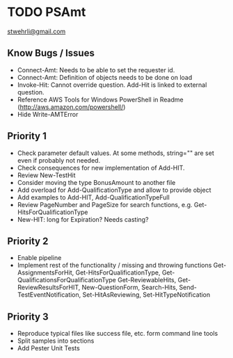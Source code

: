 # TODO PSAmt
stwehrli@gmail.com

## Know Bugs / Issues
- Connect-Amt: Needs to be able to set the requester id.
- Connect-Amt: Definition of objects needs to be done on load
- Invoke-Hit: Cannot override question. Add-Hit is linked to external question.
- Reference AWS Tools for Windows PowerShell in Readme (http://aws.amazon.com/powershell/)
- Hide Write-AMTError

## Priority 1
- Check parameter default values. At some methods, string="" are set even if probably not needed.
- Check consequences for new implementation of Add-HIT. 
- Review New-TestHit
- Consider moving the type BonusAmount to another file
- Add overload for Add-QualificationType and allow to provide object
- Add examples to Add-HIT, Add-QualificationTypeFull
- Review PageNumber and PageSize for search functions, e.g.  Get-HitsForQualificationType
- New-HIT: long for Expiration? Needs casting?

## Priority 2
- Enable pipeline
- Implement rest of the functionality / missing and throwing functions
  Get-AssignmentsForHit, Get-HitsForQualificationType, Get-QualificationsForQualificationType
  Get-ReviewableHits, Get-ReviewResultsForHIT, New-QuestionForm,
  Search-Hits, Send-TestEventNotification, Set-HitAsReviewing, Set-HitTypeNotification

## Priority 3
- Reproduce typical files like success file, etc. form command line tools
- Split samples into sections
- Add Pester Unit Tests



